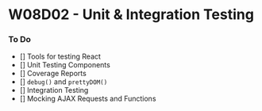 # W08D02 - Unit & Integration Testing

### To Do
- [] Tools for testing React
- [] Unit Testing Components
- [] Coverage Reports
- [] `debug()` and `prettyDOM()`
- [] Integration Testing
- [] Mocking AJAX Requests and Functions
